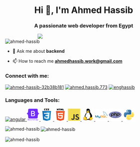 <h1 align="center">Hi 👋, I'm Ahmed Hassib</h1>
<h3 align="center">A passionate web developer from Egypt</h3>
<img align="right" alt"coding" width="400" src="https://camo.githubusercontent.com/349b39dd9ef14f390f75b56f02df90ad3281c6527f88596c3f69bdfe3dd194da/68747470733a2f2f6d656469612e67697068792e636f6d2f6d656469612f76312e59326c6b505463354d4749334e6a45784d575930636a566b4e6e4a30645752314f476b315a6d707359575577636a4e704d6a4271623356366348427063576779635746694d535a6c634431324d563970626e526c636d35686246396e61575a66596e6c666157516d593351395a772f53576f536b4e36447854737a71494b4571762f67697068792e676966">

<p align="left"> <img src="https://komarev.com/ghpvc/?username=ahmed-hassib&label=Profile%20views&color=0e75b6&style=flat" alt="ahmed-hassib" /> </p>

- 💬 Ask me about **backend**

- 📫 How to reach me **ahmedhassib.work@gmail.com**

<h3 align="left">Connect with me:</h3>
<p align="left">
<a href="https://linkedin.com/in/ahmed-hassib-32b38b181" target="blank"><img align="center" src="https://raw.githubusercontent.com/rahuldkjain/github-profile-readme-generator/master/src/images/icons/Social/linked-in-alt.svg" alt="ahmed-hassib-32b38b181" height="30" width="40" /></a>
<a href="https://fb.com/ahmed.hassib.773" target="blank"><img align="center" src="https://raw.githubusercontent.com/rahuldkjain/github-profile-readme-generator/master/src/images/icons/Social/facebook.svg" alt="ahmed.hassib.773" height="30" width="40" /></a>
<a href="https://instagram.com/enghassib" target="blank"><img align="center" src="https://raw.githubusercontent.com/rahuldkjain/github-profile-readme-generator/master/src/images/icons/Social/instagram.svg" alt="enghassib" height="30" width="40" /></a>
</p>

<h3 align="left">Languages and Tools:</h3>
<p align="left"> <a href="https://angular.io" target="_blank" rel="noreferrer"> <img src="https://angular.io/assets/images/logos/angular/angular.svg" alt="angular" width="40" height="40"/> </a> <a href="https://getbootstrap.com" target="_blank" rel="noreferrer"> <img src="https://raw.githubusercontent.com/devicons/devicon/master/icons/bootstrap/bootstrap-plain-wordmark.svg" alt="bootstrap" width="40" height="40"/> </a> <a href="https://www.w3schools.com/css/" target="_blank" rel="noreferrer"> <img src="https://raw.githubusercontent.com/devicons/devicon/master/icons/css3/css3-original-wordmark.svg" alt="css3" width="40" height="40"/> </a> <a href="https://www.w3.org/html/" target="_blank" rel="noreferrer"> <img src="https://raw.githubusercontent.com/devicons/devicon/master/icons/html5/html5-original-wordmark.svg" alt="html5" width="40" height="40"/> </a> <a href="https://developer.mozilla.org/en-US/docs/Web/JavaScript" target="_blank" rel="noreferrer"> <img src="https://raw.githubusercontent.com/devicons/devicon/master/icons/javascript/javascript-original.svg" alt="javascript" width="40" height="40"/> </a> <a href="https://www.linux.org/" target="_blank" rel="noreferrer"> <img src="https://raw.githubusercontent.com/devicons/devicon/master/icons/linux/linux-original.svg" alt="linux" width="40" height="40"/> </a> <a href="https://www.mysql.com/" target="_blank" rel="noreferrer"> <img src="https://raw.githubusercontent.com/devicons/devicon/master/icons/mysql/mysql-original-wordmark.svg" alt="mysql" width="40" height="40"/> </a> <a href="https://www.php.net" target="_blank" rel="noreferrer"> <img src="https://raw.githubusercontent.com/devicons/devicon/master/icons/php/php-original.svg" alt="php" width="40" height="40"/> </a> <a href="https://www.python.org" target="_blank" rel="noreferrer"> <img src="https://raw.githubusercontent.com/devicons/devicon/master/icons/python/python-original.svg" alt="python" width="40" height="40"/> </a> </p>

<p><img align="left" src="https://github-readme-stats.vercel.app/api/top-langs?username=ahmed-hassib&show_icons=true&locale=en&layout=compact" alt="ahmed-hassib" /></p>

<p>&nbsp;<img align="center" src="https://github-readme-stats.vercel.app/api?username=ahmed-hassib&show_icons=true&locale=en" alt="ahmed-hassib" /></p>

<p><img align="center" src="https://github-readme-streak-stats.herokuapp.com/?user=ahmed-hassib&" alt="ahmed-hassib" /></p>
